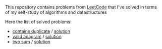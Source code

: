 This repository contains problems from [LeetCode](https://leetcode.com) that I've solved in terms of my self-study of algorithms and datastructures

Here the list of solved problems:
* [contains duplicate](https://leetcode.com/problems/contains-duplicate) / [solution](https://github.com/anatols-baymaganov/leetcode_solving/blob/master/contains_duplicate/solution.rb)
* [valid anagram](https://leetcode.com/problems/valid-anagram) / [solution](https://github.com/anatols-baymaganov/leetcode_solving/blob/master/valid_anagram/solution.rb)
* [two sum](https://leetcode.com/problems/two-sum) / [solution](https://github.com/anatols-baymaganov/leetcode_solving/blob/master/two_sum/solution.rb)
